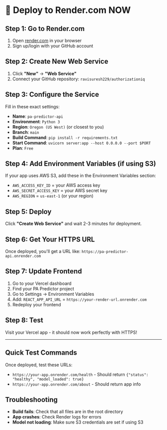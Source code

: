 # 🚀 Deploy to Render.com NOW

## Step 1: Go to Render.com
1. Open [render.com](https://render.com) in your browser
2. Sign up/login with your GitHub account

## Step 2: Create New Web Service
1. Click **"New"** → **"Web Service"**
2. Connect your GitHub repository: `ravisuresh229/authorizationiq`

## Step 3: Configure the Service
Fill in these exact settings:

- **Name**: `pa-predictor-api`
- **Environment**: `Python 3`
- **Region**: `Oregon (US West)` (or closest to you)
- **Branch**: `main`
- **Build Command**: `pip install -r requirements.txt`
- **Start Command**: `uvicorn server:app --host 0.0.0.0 --port $PORT`
- **Plan**: `Free`

## Step 4: Add Environment Variables (if using S3)
If your app uses AWS S3, add these in the Environment Variables section:
- `AWS_ACCESS_KEY_ID` = your AWS access key
- `AWS_SECRET_ACCESS_KEY` = your AWS secret key  
- `AWS_REGION` = `us-east-1` (or your region)

## Step 5: Deploy
Click **"Create Web Service"** and wait 2-3 minutes for deployment.

## Step 6: Get Your HTTPS URL
Once deployed, you'll get a URL like:
`https://pa-predictor-api.onrender.com`

## Step 7: Update Frontend
1. Go to your Vercel dashboard
2. Find your PA Predictor project
3. Go to Settings → Environment Variables
4. Add: `REACT_APP_API_URL` = `https://your-render-url.onrender.com`
5. Redeploy your frontend

## Step 8: Test
Visit your Vercel app - it should now work perfectly with HTTPS!

---

## Quick Test Commands
Once deployed, test these URLs:
- `https://your-app.onrender.com/health` - Should return `{"status": "healthy", "model_loaded": true}`
- `https://your-app.onrender.com/about` - Should return app info

## Troubleshooting
- **Build fails**: Check that all files are in the root directory
- **App crashes**: Check Render logs for errors
- **Model not loading**: Make sure S3 credentials are set if using S3 